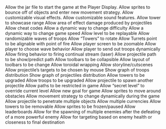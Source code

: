 Allow the jar file to start the game at the Player Display.
Allow sprites to bounce off of objects and enter new movement strategy.
Allow customizable visual effects.
Allow customizable sound features.
Allow tower to showcase range
Allow area of effect damage produced by projectiles
Allow cheat codes
Allow a dynamic way to change difficulty
Allow a dynamic way to change game speed
Allow level to be replayable
Allow randomizable waves of troops
Allow “Towers” to rotate
Allow Turrets point to be alignable with point of fire
Allow player screen to be zoomable
Allow player to choose wave behavior
Allow player to send out troops dynamically
Allow firing behavior to firing continual stream (laser)
Allow projectile path to be show/predict path
Allow toolbars to be collapsible
Allow layout of toolbars to be change
Allow toroidal wrapping
Allow storyline/cutscenes
Allow projectile’s targets to be chosen by mouse
Show graph of troops distribution
Show graph of projectiles distribution
Allow towers to be upgraded
Allow troops to be upgraded
Allow projectile to spawn another projectile
Allow paths to be restricted in game
Allow “secret level” to override current level
Allow new goal for game
Allow sprites to move around obstacles
Allow movement strategy to change dynamically during the game
Allow projectile to penetrate multiple objects
Allow multiple currencies
Allow towers to be removable
Allow sprites to be frozen/paused
Allow leaderboards
Allow for the spawning of multiple enemies after the defeating of a more powerful enemy
Allow for targeting based on enemy health or closeness to final destination
